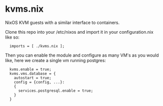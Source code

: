 # kvms.nix
NixOS KVM guests with a similar interface to containers.

Clone this repo into your /etc/nixos and import it in your configuration.nix like so:
```
  imports = [ ./kvms.nix ];
```

Then you can enable the module and configure as many VM's as you would like, here we create a single vm running postgres:

```
  kvms.enable = true;
  kvms.vms.database = {
    autostart = true;
    config = {config, ...}:
    {
      services.postgresql.enable = true;
    }
  }
```
